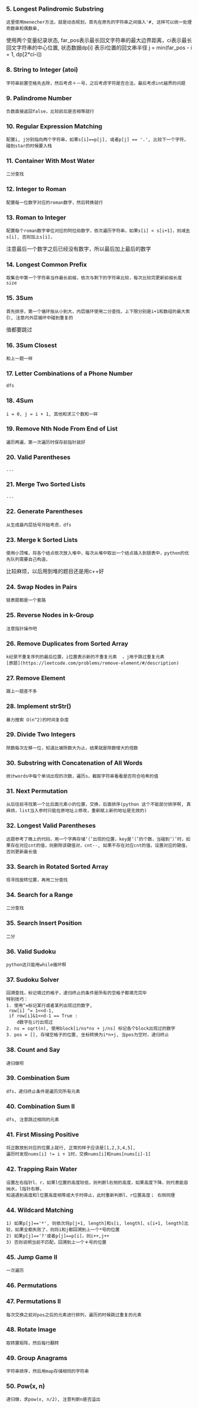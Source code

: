 ### 5. Longest Palindromic Substring
	这里使用menecher方法，就是动态规划，首先在原先的字符串之间插入'#, 这样可以统一处理奇数串和偶数串, 
使用两个变量纪录状态, far_pos表示最长回文字符串的最大边界距离，ci表示最长回文字符串的中心位置, 状态数据dp[i]
表示i位置的回文串半径 j = min(far_pos - i + 1, dp[2*ci-i])


### 8. String to Integer (atoi)
	字符串前置空格先去除，然后考虑＋－号，之后考虑字符是否合法，最后考虑int越界的问题

### 9. Palindrome Number
	负数直接返回false，比较前后是否相等就行	

### 10. Regular Expression Matching 
	配置i, j分别指向两个字符串，如果s[i]==p[j], 或者p[j] == '.', 比较下一个字符，碰到star的时候要入栈

### 11. Container With Most Water
	二分查找

### 12. Integer to Roman 
	配置每一位数字对应的roman数字，然后转换就行

### 13. Roman to Integer 
	配置每个roman数字单位对应的阿拉伯数字，依次遍历字符串，如果s[i] < s[i+1]，则减去s[i], 否则加上s[i]，
注意最后一个数字之后已经没有数字，所以最后加上最后的数字

### 14. Longest Common Prefix 
	取集合中第一个字符串当作最长前缀，依次与剩下的字符串比较，每次比较完更新前缀长度size

### 15. 3Sum 
	首先排序，第一个循环按从小到大，内层循环使用二分查找，上下限分别是i+1和数组的最大索引, 注意内外层循环中碰到重复的
值都要跳过

### 16. 3Sum Closest
	和上一题一样

### 17. Letter Combinations of a Phone Number 
	dfs

### 18. 4Sum 
	i = 0, j = i + 1, 其他和求三个数和一样

### 19. Remove Nth Node From End of List 
	遍历两遍，第一次遍历时保存前指针就好

### 20. Valid Parentheses 
	...

### 21. Merge Two Sorted Lists 
	... 

### 22. Generate Parentheses 
	从生成最内层括号开始考虑，dfs

### 23. Merge k Sorted Lists 
	使用小顶堆，将各个结点依次放入堆中，每次从堆中取出一个结点插入到链表中，python的优先队列需要自己构造，
比较麻烦，以后用到堆的题目还是用c++好

### 24. Swap Nodes in Pairs 
	链表题都是一个套路

### 25. Reverse Nodes in k-Group 
	注意指针操作吧

### 26. Remove Duplicates from Sorted Array 
	k纪录不重复序列的最后位置，i位置表示新的不重复元素	，j用于跳过重复元素
	[原题](https://leetcode.com/problems/remove-element/#/description)

### 27. Remove Element
	跟上一题差不多

### 28. Implement strStr() 
	暴力搜索 O(n^2)的时间复杂度

### 29. Divide Two Integers 
	除数每次左移一位，知道比被除数大为止，结果就是除数增大的倍数

### 30. Substring with Concatenation of All Words 
	统计words中每个单词出现的次数，遍历s，截取字符串看看是否符合哈希的值

### 31. Next Permutation 
	从后往前寻找第一个比后面元素小的位置，交换，后面排序(python 这个不能部分排序啊, 真麻烦，list当入参时只能在原地址上修改，重新赋上新的地址是无效的)

### 32. Longest Valid Parentheses 
	这题参考了晚上的代码，用一个字典存储‘（’出现的位置，key是‘（’的个数，当碰到‘）’时，如果存在对应cnt的值，则删除该键值对，cnt--, 如果不存在对应cnt的值，设置对应的键值，否则更新最长值

### 33. Search in Rotated Sorted Array 
	现寻找旋转位置，再用二分查找

### 34. Search for a Range 
	二分查找

### 35. Search Insert Position 
	二分

### 36. Valid Sudoku 
	python这只能用while循环啊

### 37. Sudoku Solver 
	回溯查找，标记填过的格子，递归终止的条件是所有的空格子都填充完毕
	特别技巧：
	1. 使用^=标记某行或者某列出现过的数字,
	 row[i] ^= 1<<d-1, 
	 if row[i]&1<<d-1 == True :
	 	d数字在i行出现过
	2. ns = sqrt(n), 使用block[i/ns*ns + j/ns] 标记各个block出现过的数字
	3. pos = [], 存储空格子的位置, 坐标转换为i*n+j, 当pos为空时，递归终止

### 38. Count and Say 
	递归做呗

### 39. Combination Sum 
	dfs，递归终止条件是遍历完所有元素

### 40. Combination Sum II 
	dfs, 注意跳过相同的元素

### 41. First Missing Positive 
	将正数放到对应的位置上就行, 正常的样子应该是[1,2,3,4,5],
	遍历时发现nums[i] != i + 1时，交换nums[i]和nums[nums[i]-1]

### 42. Trapping Rain Water 
	设置左右指针l、r，如果l位置的高度较低，则判断l右侧的高度，如果高度下降，则代表能容纳水，l指针右移，
	知道遇到高度和l位置高度相等或大于时停止，此时重新判断l、r位置高度； 右侧同理

### 44. Wildcard Matching 
	1) 如果p[j]=='*', 则依次将p[j+1, length]和s[i, length]、s[i+1, length]比较，如果全都失败了，则将i和j都回溯到上一个*号的位置
	2) 如果p[j]=='?'或者p[j]==p[i]，则i++,j++
	3) 否则说明当前不匹配，回溯到上一个＊号的位置

### 45. Jump Game II 
	一次遍历

### 46. Permutations 

### 47. Permutations II 
	每次交换之前对pos之后的元素进行排列，遍历的时候跳过重复的元素

### 48. Rotate Image 
	取转置矩阵，然后每行翻转

### 49. Group Anagrams 
	字符串排序，然后用map存储相同的字符串

### 50. Pow(x, n) 
	递归做，求pow(x, n/2), 注意判断n是否溢出






